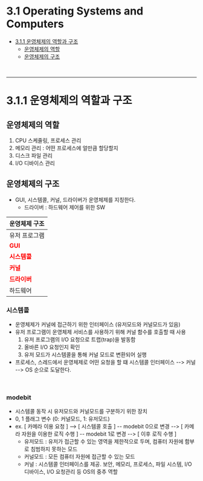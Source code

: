 # 3.1 Operating Systems and Computers
- [3.1.1 운영체제의 역할과 구조](#311-운영체제의-역할과-구조)
  - [운영체제의 역할](#운영체제의-역할)
  - [운영체제의 구조](#운영체제의-구조)


<br/>

---

# 3.1.1 운영체제의 역할과 구조
## 운영체제의 역할
1. CPU 스케줄링, 프로세스 관리
2. 메모리 관리 : 어떤 프로세스에 얼만큼 할당할지
3. 디스크 파일 관리
4. I/O 디바이스 관리


## 운영체제의 구조

- GUI, 시스템콜, 커널, 드라이버가 운영체제를 지칭한다.
  - 드라이버 : 하드웨어 제어를 위한 SW

|운영체제 구조|
|---|
|유저 프로그램|
|<span style="color:red">**GUI**</span>|
|<span style="color:red">**시스템콜**</span>|
|<span style="color:red">**커널**</span>|
|<span style="color:red">**드라이버**</span>|
|하드웨어|


### 시스템콜
- 운영체제가 커널에 접근하기 위한 인터페이스 (유저모드와 커널모드가 있음)
- 유저 프로그램이 운영체제 서비스를 사용하기 위해 커널 함수를 호출할 때 사용
  1. 유저 프로그램의 I/O 요청으로 트랩(trap)을 발동함
  2. 올바른 I/O 요청인지 확인
  3. 유저 모드가 시스템콜을 통해 커널 모드로 변환되어 실행
- 프로세스, 스레드에서 운영체제로 어떤 요청을 할 떄 시스템콜 인터페이스 --> 커널 --> OS 순으로 도달한다.

<br/>

### modebit
- 시스템콜 동작 시 유저모드와 커널모드를 구분하기 위한 장치
- 0, 1 플래그 변수 (0: 커널모드, 1: 유저모드)
- ex. [ 카메라 이용 요청 ] --> [ 시스템콜 호출 ] -- modebit 0으로 변경 --> [ 카메라 자원을 이용한 로직 수행 ] -- modebit 1로 변경 --> [ 이후 로직 수행 ]
  - 유저모드 : 유저가 접근할 수 있는 영역을 제한적으로 두며, 컴퓨터 자원에 함부로 침범하지 못하는 모드
  - 커널모드 : 모든 컴퓨터 자원에 접근할 수 있는 모드
  - 커널 : 시스템콜 인터페이스를 제공. 보안, 메모리, 프로세스, 파일 시스템, I/O 디바이스, I/O 요청관리 등 OS의 중추 역할

 
